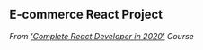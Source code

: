 ## E-commerce React Project
*From ['Complete React Developer in 2020'](https://www.udemy.com/course/complete-react-developer-zero-to-mastery) Course*